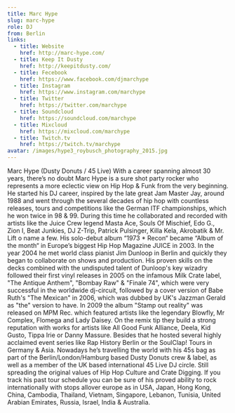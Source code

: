 ```yaml
---
title: Marc Hype
slug: marc-hype
role: DJ
from: Berlin
links:
  - title: Website
    href: http://marc-hype.com/
  - title: Keep It Dusty
    href: http://keepitdusty.com/
  - title: Fecebook
    href: https://www.facebook.com/djmarchype
  - title: Instagram
    href: https://www.instagram.com/marchype
  - title: Twitter
    href: https://twitter.com/marchype
  - title: Soundcloud
    href: https://soundcloud.com/marchype
  - title: Mixcloud
    href: https://mixcloud.com/marchype
  - title: Twitch.tv
    href: https://twitch.tv/marchype
avatar: /images/hype3_roybusch_photography_2015.jpg
---
```

Marc Hype
(Dusty Donuts / 45 Live)
With a career spanning almost 30 years, there’s no doubt Marc Hype is a sure shot party rocker who
represents a more eclectic view on Hip Hop & Funk from the very beginning.
He started his DJ career, inspired by the late great Jam Master Jay, around 1988 and went through the
several decades of hip hop with countless releases, tours and competitions like the German ITF
championships, which he won twice in 98 & 99.
During this time he collaborated and recorded with artists like the Juice Crew legend Masta Ace, Souls Of
Mischief, Edo G., Zion I, Beat Junkies, DJ Z-Trip, Patrick Pulsinger, Killa Kela, Akrobatik & Mr. Lift o name a
few. His solo-debut album “1973 * Recon“ became “Album of the month“ in Europe’s biggest Hip Hop
Magazine JUICE in 2003.
In the year 2004 he met world class pianist Jim Dunloop in Berlin and quickly they began to collaborate on
shows and production. His proven skills on the decks combined with the undisputed talent of Dunloop's key
wizadry followed their first vinyl releases in 2005 on the infamous Milk Crate label, "The Antique Anthem",
"Bombay Raw" & "Finale 74", which were very successful in the worldwide dj-circuit, followed by a cover
version of Babe Ruth's "The Mexican" in 2006, which was dubbed by UK's Jazzman Gerald as "the" version
to have.
In 2009 the album "Stamp out reality" was released on MPM Rec. which featured artists like the legendary
Blowfly, Mr Complex, Flomega and Lady Daisey. On the remix tip they build a strong reputation with works
for artists like All Good Funk Alliance, Deela, Kid Gusto, Tippa Irie or Danny Massure.
Besides that he hosted several highly acclaimed event series like Rap History Berlin or the SoulClap! Tours
in Germany & Asia.
Nowadays he’s travelling the world with his 45s bag as part of the Berlin/London/Hamburg based Dusty
Donuts crew & label, as well as a member of the UK based international 45 Live DJ circle. Still spreading the
original values of Hip Hop Culture and Crate Digging.
If you track his past tour schedule you can be sure of his proved ability to rock internationally with stops
allover europe as in USA, Japan, Hong Kong, China, Cambodia, Thailand, Vietnam, Singapore, Lebanon,
Tunisia, United Arabian Emirates, Russia, Israel, India & Australia.